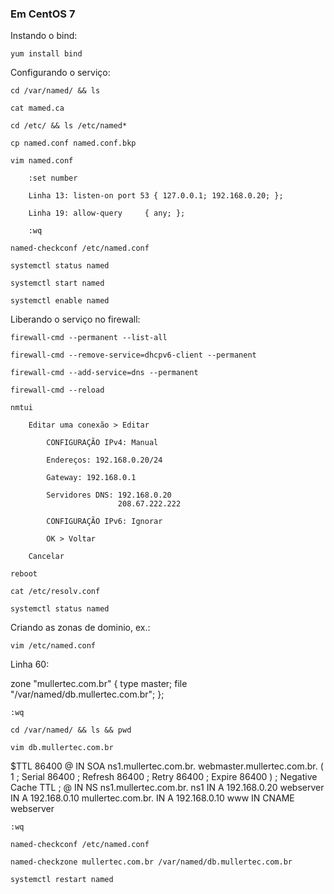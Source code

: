 ### Em CentOS 7

Instando o bind:

    yum install bind

Configurando o serviço:

    cd /var/named/ && ls

    cat mamed.ca

    cd /etc/ && ls /etc/named*

    cp named.conf named.conf.bkp

    vim named.conf

        :set number

        Linha 13: listen-on port 53 { 127.0.0.1; 192.168.0.20; };

        Linha 19: allow-query     { any; };

        :wq

    named-checkconf /etc/named.conf

    systemctl status named

    systemctl start named

    systemctl enable named

Liberando o serviço no firewall:

    firewall-cmd --permanent --list-all

    firewall-cmd --remove-service=dhcpv6-client --permanent

    firewall-cmd --add-service=dns --permanent

    firewall-cmd --reload

    nmtui

        Editar uma conexão > Editar

            CONFIGURAÇÃO IPv4: Manual
        
            Endereços: 192.168.0.20/24

            Gateway: 192.168.0.1

            Servidores DNS: 192.168.0.20
                            208.67.222.222

            CONFIGURAÇÃO IPv6: Ignorar

            OK > Voltar

        Cancelar

    reboot

    cat /etc/resolv.conf

    systemctl status named

Criando as zonas de dominio, ex.:

    vim /etc/named.conf

Linha 60:

zone "mullertec.com.br" {
    type master;
    file "/var/named/db.mullertec.com.br";
};

    :wq

    cd /var/named/ && ls && pwd

    vim db.mullertec.com.br

$TTL                86400
@                   IN SOA  ns1.mullertec.com.br. webmaster.mullertec.com.br. (
                    1       ; Serial
                    86400   ; Refresh
                    86400   ; Retry
                    86400   ; Expire
                    86400 ) ; Negative Cache TTL
;
@                   IN NS       ns1.mullertec.com.br.
ns1                 IN A        192.168.0.20
webserver           IN A        192.168.0.10
mullertec.com.br.   IN A        192.168.0.10
www                 IN CNAME    webserver

    :wq

    named-checkconf /etc/named.conf

    named-checkzone mullertec.com.br /var/named/db.mullertec.com.br
    
    systemctl restart named